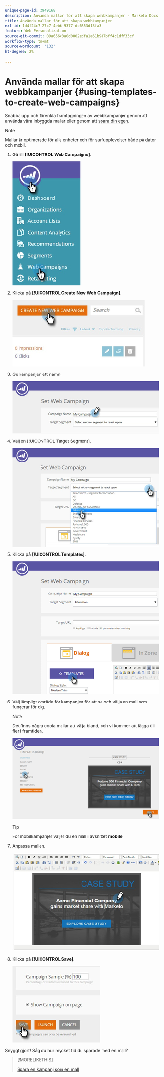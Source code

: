 ```yaml
---
unique-page-id: 2949168
description: Använda mallar för att skapa webbkampanjer - Marketo Docs - produktdokumentation
title: Använda mallar för att skapa webbkampanjer
exl-id: 1d4f24c7-27c7-4eb6-9377-dc6853d13fa3
feature: Web Personalization
source-git-commit: 09a656c3a0d0002edfa1a61b987bff4c1dff33cf
workflow-type: tm+mt
source-wordcount: '132'
ht-degree: 2%

---
```


# Använda mallar för att skapa webbkampanjer {#using-templates-to-create-web-campaigns}

Snabba upp och förenkla framtagningen av webbkampanjer genom att använda våra inbyggda mallar eller genom att [spara din egen](save-your-campaign-as-a-template.md).

>[!NOTE]
>
>Mallar är optimerade för alla enheter och för surfupplevelser både på dator och mobil.

1. Gå till **[!UICONTROL Web Campaigns]**.

   ![](assets/web-campaigns-hand.jpg)

1. Klicka på **[!UICONTROL Create New Web Campaign]**.

   ![](assets/create-new-web-campaign-create-hand.jpg)

1. Ge kampanjen ett namn.

   ![](assets/set-web-campaign-my-campaign-hand.jpg)

1. Välj en [!UICONTROL Target Segment].

   ![](assets/set-web-campaign-education.jpg)

1. Klicka på **[!UICONTROL Templates]**.

   ![](assets/templates.png)

1. Välj lämpligt område för kampanjen för att se och välja en mall som fungerar för dig.

   >[!NOTE]
   >
   >Det finns några coola mallar att välja bland, och vi kommer att lägga till fler i framtiden.

   ![](assets/select.png)

   >[!TIP]
   >
   >För mobilkampanjer väljer du en mall i avsnittet **mobile**.

1. Anpassa mallen.

   ![](assets/customize-template.jpg)

1. Klicka på **[!UICONTROL Save]**.

   ![](assets/click-save-hand.jpg)

Snyggt gjort! Såg du hur mycket tid du sparade med en mall?

>[!MORELIKETHIS]
>
>[Spara en kampanj som en mall](/help/marketo/product-docs/web-personalization/using-templates/save-your-campaign-as-a-template.md)
